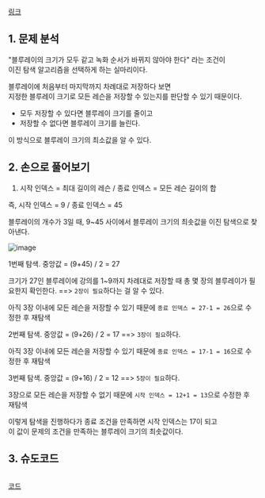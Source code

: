 [링크](https://www.acmicpc.net/problem/2343)

## 1. 문제 분석

"블루레이의 크기가 모두 같고 녹화 순서가 바뀌지 않아야 한다" 라는 조건이  
이진 탐색 알고리즘을 선택하게 하는 실마리이다. 

블루레이에 처음부터 마지막까지 차례대로 저장하다 보면  
지정한 블루레이 크기로 모든 레슨을 저장할 수 있는지를 판단할 수 있기 때문이다. 

- 모두 저장할 수 있다면 블루레이 크기를 줄이고  
- 저장할 수 없다면 블루레이 크기를 늘린다. 

이 방식으로 블루레이 크기의 최소값을 알 수 있다. 

## 2. 손으로 풀어보기 

1. 시작 인덱스 = 최대 길이의 레슨 / 종료 인덱스 = 모든 레슨 길이의 합 

즉, 시작 인덱스 = 9 / 종료 인덱스 = 45 

블루레이의 개수가 3일 때, 9~45 사이에서 블루레이 크기의 최솟값을 이진 탐색으로 찾아낸다.

![image](../../image/day9/2번_001.png)

1번째 탐색. 중앙값 = (9+45) / 2 = 27 

크기가 27인 블루레이에 강의를 1~9까지 차례대로 저장할 때 총 몇 장의 블루레이가 필요한지 확인한다. ==> `2장이 필요`하다는 걸 알 수 있다.

아직 3장 이내에 모든 레슨을 저장할 수 있기 때문에 `종료 인덱스 = 27-1 = 26`으로 수정한 후 재탐색

2번째 탐색. 중앙값 = (9+26) / 2 = 17 ==> `3장이 필요`하다. 

아직 3장 이내에 모든 레슨을 저장할 수 있기 때문에 `종료 인덱스 = 17-1 = 16`으로 수정한 후 재탐색

3번째 탐색. 중앙값 = (9+16) / 2 = 12 ==> `5장이 필요`하다. 

3장으로 모든 레슨을 저장할 수 없기 때문에 `시작 인덱스 = 12+1 = 13`으로 수정한 후 재탐색

이렇게 탐색을 진행하다가 종료 조건을 만족하면 시작 인덱스는 17이 되고  
이 값이 문제의 조건을 만족하는 블루레이 크기의 최솟값이다. 

## 3. 슈도코드 

``` 

```

[코드](../../code/폴더/파일이름.py)